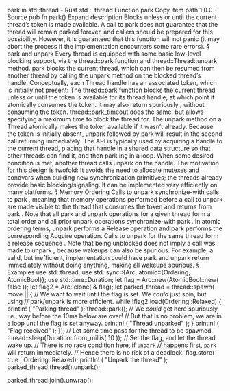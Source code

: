 park in std::thread - Rust
std
::
thread
Function
park
Copy item path
1.0.0
·
Source
pub fn park()
Expand description
Blocks unless or until the current thread’s token is made available.
A call to
park
does not guarantee that the thread will remain parked
forever, and callers should be prepared for this possibility. However,
it is guaranteed that this function will not panic (it may abort the
process if the implementation encounters some rare errors).
§
park
and
unpark
Every thread is equipped with some basic low-level blocking support, via the
thread::park
function and
thread::Thread::unpark
method.
park
blocks the current thread, which can then be resumed from
another thread by calling the
unpark
method on the blocked thread’s
handle.
Conceptually, each
Thread
handle has an associated token, which is
initially not present:
The
thread::park
function blocks the current thread unless or
until the token is available for its thread handle, at which point it
atomically consumes the token. It may also return
spuriously
, without
consuming the token.
thread::park_timeout
does the same, but allows
specifying a maximum time to block the thread for.
The
unpark
method on a
Thread
atomically makes the token available
if it wasn’t already. Because the token is initially absent,
unpark
followed by
park
will result in the second call returning immediately.
The API is typically used by acquiring a handle to the current thread,
placing that handle in a shared data structure so that other threads can
find it, and then
park
ing in a loop. When some desired condition is met, another
thread calls
unpark
on the handle.
The motivation for this design is twofold:
It avoids the need to allocate mutexes and condvars when building new
synchronization primitives; the threads already provide basic
blocking/signaling.
It can be implemented very efficiently on many platforms.
§
Memory Ordering
Calls to
unpark
synchronize-with
calls to
park
, meaning that memory
operations performed before a call to
unpark
are made visible to the thread that
consumes the token and returns from
park
. Note that all
park
and
unpark
operations for a given thread form a total order and
all
prior
unpark
operations
synchronize-with
park
.
In atomic ordering terms,
unpark
performs a
Release
operation and
park
performs the corresponding
Acquire
operation. Calls to
unpark
for the same
thread form a
release sequence
.
Note that being unblocked does not imply a call was made to
unpark
, because
wakeups can also be spurious. For example, a valid, but inefficient,
implementation could have
park
and
unpark
return immediately without doing anything,
making
all
wakeups spurious.
§
Examples
use
std::thread;
use
std::sync::{Arc, atomic::{Ordering, AtomicBool}};
use
std::time::Duration;
let
flag = Arc::new(AtomicBool::new(
false
));
let
flag2 = Arc::clone(
&
flag);
let
parked_thread = thread::spawn(
move
|| {
// We want to wait until the flag is set. We *could* just spin, but using
    // park/unpark is more efficient.
while
!flag2.load(Ordering::Relaxed) {
println!
(
"Parking thread"
);
        thread::park();
// We *could* get here spuriously, i.e., way before the 10ms below are over!
        // But that is no problem, we are in a loop until the flag is set anyway.
println!
(
"Thread unparked"
);
    }
println!
(
"Flag received"
);
});
// Let some time pass for the thread to be spawned.
thread::sleep(Duration::from_millis(
10
));
// Set the flag, and let the thread wake up.
// There is no race condition here, if `unpark`
// happens first, `park` will return immediately.
// Hence there is no risk of a deadlock.
flag.store(
true
, Ordering::Relaxed);
println!
(
"Unpark the thread"
);
parked_thread.thread().unpark();

parked_thread.join().unwrap();